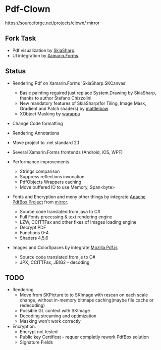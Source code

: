 # Pdf-Clown
https://sourceforge.net/projects/clown/ mirror

## Fork Task

- Pdf visualization by [SkiaSharp](https://github.com/mono/SkiaSharp).
- UI integration by [Xamarin.Forms](https://github.com/xamarin/Xamarin.Forms).

## Status

- Rendering Pdf on Xamarin.Forms 'SkiaSharp.SKCanvas'
  - Basic painting reguired just replace System.Drawing by SkiaSharp, thanks to author Stefano Chizzolini
  - New mandatory features of SkiaSharp(for Tiling, Image Mask, Gradient and Patch shaders) by [mattleibow](https://github.com/mattleibow)
  - XObject Masking by [warappa](https://github.com/warappa)

- Change Code formatting
- Rendering Annotations
- Move project to .net standard 2.1
- Several Xamarin.Forms frontends (Android, iOS, WPF)
- Performance improvements
  - Strings comparison
  - Suppress reflections invocation
  - PdfObjects Wrappers caching
  - Move buffered IO to use Memory, Span\<byte\>
- Fonts and Encryption and meny other things by integrate [Apache PdfBox Project](https://pdfbox.apache.org/) from [mirror](https://github.com/apache/pdfbox).
  - Source code translated from java to C#
  - Full Fonts processing & text rendering engine
  - LZW, CCITTFax and other fixes of Images loading engine
  - Decrypt PDF
  - Functions 0-4
  - Shaders 4,5,6
- Images and ColorSpaces by integrate [Mozilla Pdf.js](https://github.com/mozilla/pdf.js)
  - Source code translated from js to C#
  - JPX, CCITTFax, JBIG2 - decoding

## TODO

- Rendering
  - Move from SKPicture to to SKImage with rescan on each scale change, without in-memory bitmaps caching(maybe file cache or redecoding)
  - Possible GL context with SKImage
  - Decoding streaming and optimization
  - Masking won't work correctly 
- Encryption.
  - Encrypt not tested
  - Public key Certificat - requer completly rework PdfBox solution
  - Signature Fields

